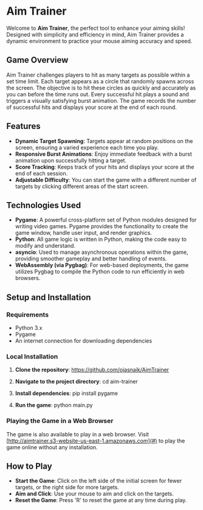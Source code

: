 # Aim Trainer

Welcome to **Aim Trainer**, the perfect tool to enhance your aiming skills! Designed with simplicity and efficiency in mind, Aim Trainer provides a dynamic environment to practice your mouse aiming accuracy and speed.

## Game Overview

Aim Trainer challenges players to hit as many targets as possible within a set time limit. Each target appears as a circle that randomly spawns across the screen. The objective is to hit these circles as quickly and accurately as you can before the time runs out. Every successful hit plays a sound and triggers a visually satisfying burst animation. The game records the number of successful hits and displays your score at the end of each round.

## Features

- **Dynamic Target Spawning**: Targets appear at random positions on the screen, ensuring a varied experience each time you play.
- **Responsive Burst Animations**: Enjoy immediate feedback with a burst animation upon successfully hitting a target.
- **Score Tracking**: Keeps track of your hits and displays your score at the end of each session.
- **Adjustable Difficulty**: You can start the game with a different number of targets by clicking different areas of the start screen.

## Technologies Used

- **Pygame**: A powerful cross-platform set of Python modules designed for writing video games. Pygame provides the functionality to create the game window, handle user input, and render graphics.
- **Python**: All game logic is written in Python, making the code easy to modify and understand.
- **asyncio**: Used to manage asynchronous operations within the game, providing smoother gameplay and better handling of events.
- **WebAssembly (via Pygbag)**: For web-based deployments, the game utilizes Pygbag to compile the Python code to run efficiently in web browsers.

## Setup and Installation

### Requirements

- Python 3.x
- Pygame
- An internet connection for downloading dependencies

### Local Installation

1. **Clone the repository**:
https://github.com/ojasnaik/AimTrainer

2. **Navigate to the project directory**:
cd aim-trainer

3. **Install dependencies**:
pip install pygame

4. **Run the game**:
python main.py

### Playing the Game in a Web Browser

The game is also available to play in a web browser. Visit [http://aimtrainer.s3-website-us-east-1.amazonaws.com](#) to play the game online without any installation.

## How to Play

- **Start the Game**: Click on the left side of the initial screen for fewer targets, or the right side for more targets.
- **Aim and Click**: Use your mouse to aim and click on the targets.
- **Reset the Game**: Press 'R' to reset the game at any time during play.